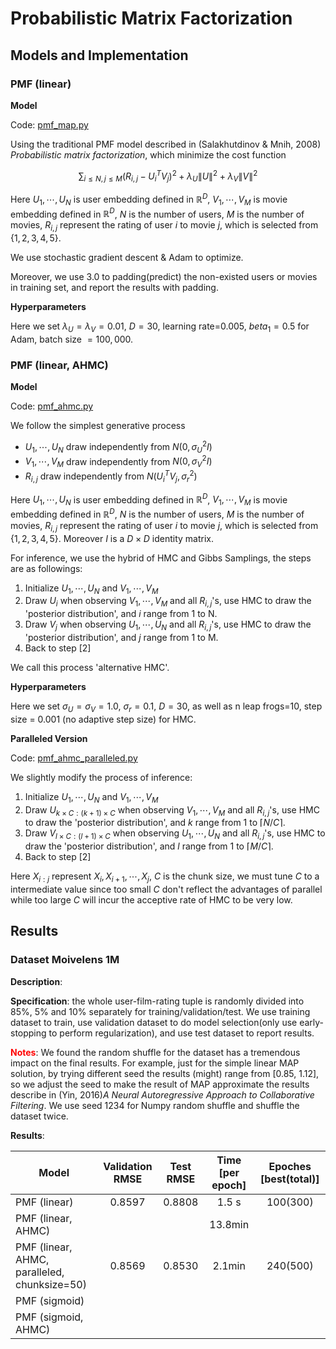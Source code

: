# Probabilistic Matrix Factorization

## Models and Implementation

### PMF (linear)

**Model**

Code: [pmf_map.py](pmf_map.py)

Using the traditional PMF model described in (Salakhutdinov & Mnih, 2008) *Probabilistic matrix factorization*, which minimize the cost function

$$\sum_{i\le N, j \le M} {(R_{i,j}-U_i^TV_j)^2} + \lambda_U\|U\|^2 + \lambda_V\|V\|^2$$

Here $U_1,\cdots,U_N$ is user embedding defined in $\mathbb{R}^D$, $V_1,\cdots,V_M$ is movie embedding defined in $\mathbb{R}^D$, $N$ is the number of users, $M$ is the number of movies, $R_{i,j}$ represent the rating of user $i$ to movie $j$, which is selected from $\{1, 2, 3, 4, 5\}$.

We use stochastic gradient descent & Adam to optimize.

Moreover, we use $3.0$ to padding(predict) the non-existed users or movies in training set, and report the results with padding.

**Hyperparameters**

Here we set $\lambda_U=\lambda_V=0.01$, $D=30$, learning rate=0.005, $beta_1=0.5$ for Adam, batch size $=100,000$.

### PMF (linear, AHMC)

**Model**

Code: [pmf_ahmc.py](pmf_ahmc.py)

We follow the simplest generative process

- $U_1, \cdots, U_N$ draw independently from $N(0, \sigma_U^2 I)$
- $V_1, \cdots, V_M$ draw independently from $N(0, \sigma_V^2 I)$
- $R_{i,j}$ draw independently from $N(U_i^TV_j, \sigma_r^2)$

Here $U_1,\cdots,U_N$ is user embedding defined in $\mathbb{R}^D$, $V_1,\cdots,V_M$ is movie embedding defined in $\mathbb{R}^D$, $N$ is the number of users, $M$ is the number of movies, $R_{i,j}$ represent the rating of user $i$ to movie $j$, which is selected from $\{1, 2, 3, 4, 5\}$. Moreover $I$ is a $D \times D$ identity matrix.

For inference, we use the hybrid of HMC and Gibbs Samplings, the steps are as followings:

1. Initialize $U_1, \cdots, U_N$ and $V_1, \cdots, V_M$
2. Draw $U_i$ when observing $V_1, \cdots, V_M$ and all $R_{i,j}$'s, use HMC to draw the 'posterior distribution', and $i$ range from 1 to N.
3. Draw $V_j$ when observing $U_1, \cdots, U_N$ and all $R_{i,j}$'s, use HMC to draw the 'posterior distribution', and $j$ range from 1 to M.
4. Back to step [2]

We call this process 'alternative HMC'.

**Hyperparameters**

Here we set $\sigma_U=\sigma_V=1.0$, $\sigma_r=0.1$, $D=30$, as well as n leap frogs=10, step size = 0.001 (no adaptive step size) for HMC.

**Paralleled Version**

Code: [pmf\_ahmc\_paralleled.py](pmf_ahmc_paralleled.py)

We slightly modify the process of inference:

1. Initialize $U_1, \cdots, U_N$ and $V_1, \cdots, V_M$
2. Draw $U_{k\times C : (k+1)\times C}$ when observing $V_1, \cdots, V_M$ and all $R_{i,j}$'s, use HMC to draw the 'posterior distribution', and $k$ range from 1 to $\lceil N/C \rceil$.
3. Draw $V_{l\times C : (l+1)\times C}$ when observing $U_1, \cdots, U_N$ and all $R_{i,j}$'s, use HMC to draw the 'posterior distribution', and $l$ range from 1 to $\lceil M/C \rceil$.
4. Back to step [2]

Here $X_{i:j}$ represent $X_i, X_{i+1}, \cdots, X_{j}$, $C$ is the chunk size, we must tune $C$ to a intermediate value since too small $C$ don't reflect the advantages of parallel while too large $C$ will incur the acceptive rate of HMC to be very low.

## Results

### Dataset Moivelens 1M

**Description**:

**Specification**: the whole user-film-rating tuple is randomly divided into 85%, 5% and 10% separately for training/validation/test. We use training dataset to train, use validation dataset to do model selection(only use early-stopping to perform regularization), and use test dataset to report results.

<font color='red'>**Notes**</font>: We found the random shuffle for the dataset has a tremendous impact on the final results. For example, just for the simple linear MAP solution, by trying different seed the results (might) range from [0.85, 1.12], so we adjust the seed to make the result of MAP approximate the results describe in (Yin, 2016)*A Neural Autoregressive Approach to Collaborative Filtering*. We use seed 1234 for Numpy random shuffle and shuffle the dataset twice.

**Results**: 

| Model                    | Validation RMSE | Test RMSE | Time [per epoch] |  Epoches [best(total)]  |
| ------------------------ |:---------------:|:---------:|:------------:|:-----:|
| PMF (linear)             | 0.8597          | 0.8808    | 1.5 s  | 100(300) |
| PMF (linear, AHMC)       |          |     | 13.8min |     |
| PMF (linear, AHMC, paralleled, chunksize=50)       |   0.8569       | 0.8530 | 2.1min | 240(500) |
| PMF (sigmoid)            |                 |           |        |     |
| PMF (sigmoid, AHMC)      |                 |           |        |     |